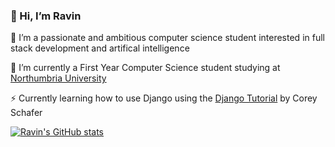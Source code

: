 ### 👋 Hi, I’m Ravin

👀 I’m a passionate and ambitious computer science student interested in full stack development and artifical intelligence

🌱 I’m currently a First Year Computer Science student studying at [Northumbria University](https://www.northumbria.ac.uk/study-at-northumbria/courses/bsc-hons-computer-science-uuscms1/)

⚡ Currently learning how to use Django using the [Django Tutorial](https://www.youtube.com/playlist?list=PL-osiE80TeTtoQCKZ03TU5fNfx2UY6U4p) by Corey Schafer

[![Ravin's GitHub stats](https://github-readme-stats.vercel.app/api?username=RavinBrillo)](https://github.com/RavinBrillo/github-readme-stats)
